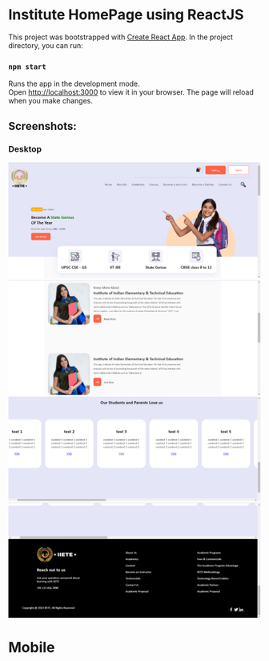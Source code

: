 # Institute HomePage using ReactJS

This project was bootstrapped with [Create React App](https://github.com/facebook/create-react-app).
In the project directory, you can run:
### `npm start`

Runs the app in the development mode.\
Open [http://localhost:3000](http://localhost:3000) to view it in your browser.
The page will reload when you make changes.

## Screenshots:
### Desktop
![1](https://github.com/Sanchita2022/Home-Page-React-Task/blob/master/ss%201.png)
![2](https://github.com/Sanchita2022/Home-Page-React-Task/blob/master/ss%202.png)
![3](https://github.com/Sanchita2022/Home-Page-React-Task/blob/master/ss%203.png)
![4](https://github.com/Sanchita2022/Home-Page-React-Task/blob/master/ss%204.png)

# Mobile
